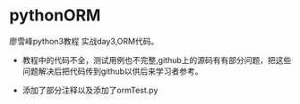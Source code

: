 # pythonORM
廖雪峰python3教程
实战day3,ORM代码。

- 教程中的代码不全，测试用例也不完整,github上的源码有有部分问题，把这些问题解决后把代码传到github以供后来学习者参考。 
 
- 添加了部分注释以及添加了ormTest.py